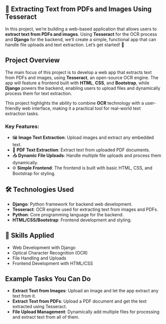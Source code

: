 

## 📝 Extracting Text from PDFs and Images Using Tesseract

In this project, we’re building a web-based application that allows users to **extract text from PDFs and images**. Using **Tesseract** for the OCR process and **Django** for the backend, we’ll create a simple, functional app that can handle file uploads and text extraction. Let’s get started! 🚀

## Project Overview

The main focus of this project is to develop a web app that extracts text from PDFs and images, using **Tesseract**, an open-source OCR engine. The app will feature a frontend built with **HTML**, **CSS**, and **Bootstrap**, while **Django** powers the backend, enabling users to upload files and dynamically process them for text extraction.

This project highlights the ability to combine **OCR** technology with a user-friendly web interface, making it a practical tool for real-world text extraction tasks.

### Key Features:

- 🖼️ **Image Text Extraction**: Upload images and extract any embedded text.
- 📄 **PDF Text Extraction**: Extract text from uploaded PDF documents.
- 📤 **Dynamic File Uploads**: Handle multiple file uploads and process them dynamically.
- 🌐 **Simple Frontend**: The frontend is built with basic HTML, CSS, and Bootstrap for styling.

## 🛠 Technologies Used

- **Django**: Python framework for backend web development.
- **Tesseract**: OCR engine used for extracting text from images and PDFs.
- **Python**: Core programming language for the backend.
- **HTML/CSS/Bootstrap**: Frontend development and styling.

## 🤖 Skills Applied

- Web Development with Django
- Optical Character Recognition (OCR)
- File Handling and Uploads
- Frontend Development with HTML/CSS

## Example Tasks You Can Do

- **Extract Text from Images**: Upload an image and let the app extract any text from it.
- **Extract Text from PDFs**: Upload a PDF document and get the text extracted using Tesseract.
- **File Upload Management**: Dynamically add multiple files for processing and extract text from all of them.

